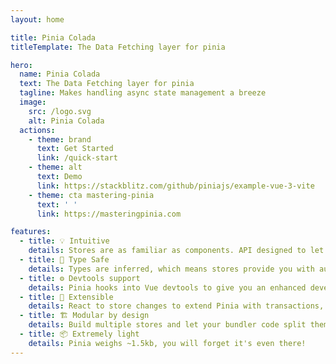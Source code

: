 ```yaml
---
layout: home

title: Pinia Colada
titleTemplate: The Data Fetching layer for pinia

hero:
  name: Pinia Colada
  text: The Data Fetching layer for pinia
  tagline: Makes handling async state management a breeze
  image:
    src: /logo.svg
    alt: Pinia Colada
  actions:
    - theme: brand
      text: Get Started
      link: /quick-start
    - theme: alt
      text: Demo
      link: https://stackblitz.com/github/piniajs/example-vue-3-vite
    - theme: cta mastering-pinia
      text: ' '
      link: https://masteringpinia.com

features:
  - title: 💡 Intuitive
    details: Stores are as familiar as components. API designed to let you write well organized stores.
  - title: 🔑 Type Safe
    details: Types are inferred, which means stores provide you with autocompletion even in JavaScript!
  - title: ⚙️ Devtools support
    details: Pinia hooks into Vue devtools to give you an enhanced development experience in both Vue 2 and Vue 3.
  - title: 🔌 Extensible
    details: React to store changes to extend Pinia with transactions, local storage synchronization, etc.
  - title: 🏗 Modular by design
    details: Build multiple stores and let your bundler code split them automatically.
  - title: 📦 Extremely light
    details: Pinia weighs ~1.5kb, you will forget it's even there!
---
```


<script setup>
// import HomeSponsors from './.vitepress/theme/components/HomeSponsors.vue'
// import './.vitepress/theme/styles/home-links.css'
</script>

<!-- <HomeSponsors /> -->
